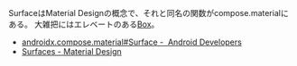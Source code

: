 SurfaceはMaterial Designの概念で、それと同名の関数がcompose.materialにある。
大雑把にはエレベートのある[Box](Box)。

- [androidx.compose.material#Surface -  Android Developers](https://developer.android.com/reference/kotlin/androidx/compose/material/package-summary#Surface(androidx.compose.ui.Modifier,androidx.compose.ui.graphics.Shape,androidx.compose.ui.graphics.Color,androidx.compose.ui.graphics.Color,androidx.compose.foundation.BorderStroke,androidx.compose.ui.unit.Dp,kotlin.Function0))
- [Surfaces - Material Design](https://material.io/design/environment/surfaces.html#material-environment)